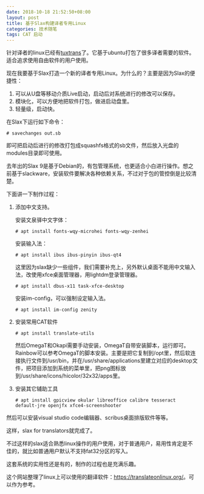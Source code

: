 ```yaml
---
date: 2018-10-18 21:52:50+08:00
layout: post
title: 基于Slax构建译者专用Linux
categories: 技术随笔
tags: CAT 启动
---
```


针对译者的linux已经有[tuxtrans](https://www.uibk.ac.at/tuxtrans/)了。它基于ubuntu打包了很多译者需要的软件。适合追求使用自由软件的用户使用。

现在我要基于Slax打造一个新的译者专用Linux。为什么的？主要是因为Slax的便捷性：

1. 可以从U盘等移动介质Live启动，启动后对系统进行的修改可以保存。
2. 模块化，可以方便地把软件打包，做进启动盘里。
3. 轻量级，启动快。

在Slax下运行如下命令：

`# savechanges out.sb`

即可把启动后进行的修改打包成squashfs格式的sb文件，然后放入光盘的modules目录即可使用。

去年出的Slax 9是基于Debian的，有包管理系统，也更适合小白进行操作。想之前基于slackware，安装软件要解决各种依赖关系，不过对于包的管控倒是比较清楚。

下面讲一下制作过程：

1. 添加中文支持。

	安装文泉驿中文字体：

	`# apt install fonts-wqy-microhei fonts-wqy-zenhei`

	安装输入法：

	`# apt install ibus ibus-pinyin ibus-qt4`

	这里因为slax缺少一些组件，我们需要补充上，另外默认桌面不能用中文输入法，改使用xfce桌面管理器，用lightdm登录管理器。

	`# apt install dbus-x11 task-xfce-desktop`

	安装im-config，可以强制设定输入法。

	`# apt install im-config zenity`

2. 安装常用CAT软件

	`# apt install translate-utils`

	然后OmegaT和Okapi需要手动安装，OmegaT自带安装脚本，运行即可。Rainbow可以参考OmegaT的脚本安装。主要是把它复制到/opt里，然后软连接执行文件到/usr/bin，并在/usr/share/applications里建立对应的desktop文件，把项目添加到系统的菜单里，把png图标放到/usr/share/icons/hicolor/32x32/apps里。

3. 安装其它辅助工具

	`# apt install gpicview okular libreoffice calibre tesseract default-jre openjfx xfce4-screenshooter`


然后可以安装visual studio code编辑器、scribus桌面排版软件等等。

这样，slax for translators就完成了。

不过这样的slax适合熟悉linux操作的用户使用，对于普通用户，易用性肯定是不佳的，就比如普通用户默认不支持fat32分区的写入。

这套系统的实用性还是有的，制作的过程也是充满乐趣。

这个网站整理了linux上可以使用的翻译软件：<https://translateonlinux.org/>。可以作为参考。








